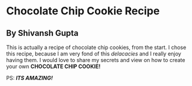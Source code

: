 # Chocolate Chip Cookie Recipe
## By Shivansh Gupta

This is actually a recipe of chocolate chip cookies, from the start. I chose this recipe, because I am very fond of this *delacacies* and I really enjoy having them. I would love to share my secrets and view on how to create your own **CHOCOLATE CHIP COOKIE!**

PS: _**ITS AMAZING!**_